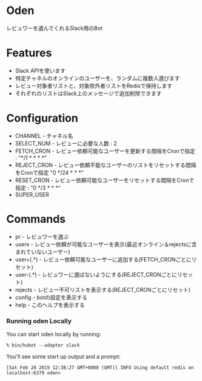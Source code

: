 # Oden

レビュワーを選んでくれるSlack用のBot

# Features

 - Slack APIを使います
 - 特定チャネルのオンラインのユーザーを、ランダムに複数人選びます
 - レビュー対象者リストと、対象除外者リストをRedisで保持します
 - それぞれのリストはSlack上のメッセージで追加削除できます

# Configuration

 - CHANNEL - チャネル名
 - SELECT_NUM - レビューに必要な人数 : 2
 - FETCH_CRON - レビュー依頼可能なユーザーを更新する間隔をCronで指定 :  "*/1  *    * * *"
 - REJECT_CRON - レビュー依頼不能なユーザーのリストをリセットする間隔をCronで指定 "0    */24 * * *"
 - RESET_CRON - レビュー依頼可能なユーザーをリセットする間隔をCronで指定 : "0    */3  * * *"
 - SUPER_USER

# Commands

 - pr - レビュワーを選ぶ
 - users - レビュー依頼が可能なユーザーを表示(最近オンライン＆rejectsに含まれていないユーザー)
 - user+(.*) - レビュー依頼可能なユーザーに追加する(FETCH_CRONごとにリセット)
 - user-(.*) - レビュワーに選ばないようにする(REJECT_CRONごとにリセット)
 - rejects - レビュー不可リストを表示する(REJECT_CRONごとにリセット)
 - config - botの設定を表示する
 - help - このヘルプを表示する

### Running oden Locally

You can start oden locally by running:

    % bin/hubot --adapter slack

You'll see some start up output and a prompt:

    [Sat Feb 28 2015 12:38:27 GMT+0000 (GMT)] INFO Using default redis on localhost:6379 oden>
